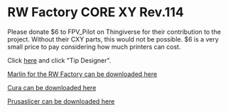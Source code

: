 # RW Factory CORE XY Rev.114

Please donate $6 to FPV_Pilot on Thingiverse for their contribution to the project. 
Without their CXY parts, this would not be possible. $6 is a very small price to pay considering how much printers can cost.

Click [here](https://www.thingiverse.com/fpv_pilot/designs) and click "Tip Designer".

[Marlin for the RW Factory can be downloaded here](https://github.com/rennwaffen/RW-Factory-CXY-Marlin)

[Cura can be downloaded here](https://ultimaker.com/software/ultimaker-cura)

[Prusaslicer can be downloaded here](https://www.prusa3d.com/prusaslicer/)

